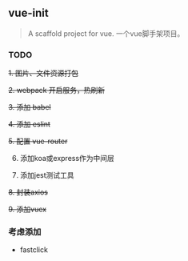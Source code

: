 ## vue-init

> A scaffold project for vue. 一个vue脚手架项目。

### TODO

~~1. 图片、文件资源打包~~

~~2. webpack 开启服务，热刷新~~

~~3. 添加 babel~~

~~4. 添加 eslint~~

~~5. 配置 vue-router~~

6. 添加koa或express作为中间层

7. 添加jest测试工具

~~8. 封装axios~~

~~9. 添加vuex~~

### 考虑添加

* fastclick